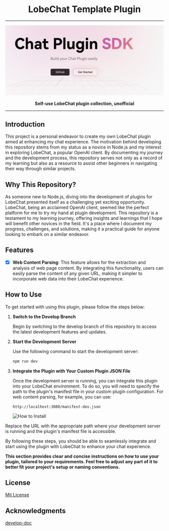 <div align="center"><a name="readme-top"></a>

<h1>LobeChat Template Plugin</h1>

---

![lobe-chat-plugin](./lobe-chat-plugin.png)

<B>Self-use LobeChat plugin collection, unofficial</B>
</div>

---

## Introduction

This project is a personal endeavor to create my own LobeChat plugin aimed at enhancing my chat experience. The motivation behind developing this repository stems from my status as a novice in Node.js and my interest in exploring LobeChat, a popular OpenAI client. By documenting my journey and the development process, this repository serves not only as a record of my learning but also as a resource to assist other beginners in navigating their way through similar projects.

## Why This Repository?

As someone new to Node.js, diving into the development of plugins for LobeChat presented itself as a challenging yet exciting opportunity. LobeChat, being an acclaimed OpenAI client, seemed like the perfect platform for me to try my hand at plugin development. This repository is a testament to my learning journey, offering insights and learnings that I hope will benefit other novices in the field. It's a place where I document my progress, challenges, and solutions, making it a practical guide for anyone looking to embark on a similar endeavor.


## Features

- [x] **Web Content Parsing**: This feature allows for the extraction and analysis of web page content. By integrating this functionality, users can easily parse the content of any given URL, making it simpler to incorporate web data into their LobeChat experience.

## How to Use

To get started with using this plugin, please follow the steps below:

1. **Switch to the Develop Branch**

   Begin by switching to the develop branch of this repository to access the latest development features and updates.

2. **Start the Development Server**

   Use the following command to start the development server:

   ```bash
   npm run dev

3. **Integrate the Plugin with Your Custom Plugin JSON File**

      Once the development server is running, you can integrate this plugin into your LobeChat environment. To do so, you will need to specify the path to the plugin's manifest file in your custom plugin configuration. For web content parsing, for example, you can use:

    ```plain text
    http://localhost:3080/manifest-dev.json
    ```
   ![How to Install](./how-to-install.png)

Replace the URL with the appropriate path where your development server is running and the plugin's manifest file is accessible.

By following these steps, you should be able to seamlessly integrate and start using the plugin with LobeChat to enhance your chat experience.

**This section provides clear and concise instructions on how to use your plugin, tailored to your requirements. Feel free to adjust any part of it to better fit your project's setup or naming conventions.**


## License

[Mit License](./LICENSE)

## Acknowledgments

[develop-doc](https://chat-docs.lobehub.com/zh/usage/plugins/development)

